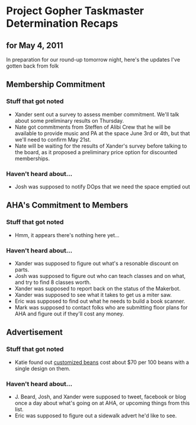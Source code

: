 Project Gopher Taskmaster Determination Recaps
==============================================
for May 4, 2011
---------------

In preparation for our round-up tomorrow night, here's the updates I've gotten back from folk

Membership Commitment
---------------------
### Stuff that got noted
+ Xander sent out a survey to assess member commitment. We'll talk about some preliminary results on Thursday.
+ Nate got commitments from Steffen of Alibi Crew that he will be available to provide music and PA at the space June 3rd or 4th, but that we'll need to confirm May 21st.
+ Nate will be waiting for the results of Xander's survey before talking to the board, as it proposed a preliminary price option for discounted memberships.

### Haven't heard about...
- Josh was supposed to notify DOps that we need the space emptied out


AHA's Commitment to Members
---------------------------
### Stuff that got noted
+ Hmm, it appears there's nothing here yet...

### Haven't heard about...
- Xander was supposed to figure out what's a resonable discount on parts.
- Josh was supposed to figure out who can teach classes and on what, and try to find 8 classes worth.
- Xander was supposed to report back on the status of the Makerbot.
- Xander was supposed to see what it takes to get us a miter saw.
- Eric was supposed to find out what he needs to build a book scanner.
- Mark was supposed to contact folks who are submitting floor plans for AHA and figure out if they'll cost any money.

Advertisement
-------------
### Stuff that got noted
+ Katie found out [customized beans](http://www.littlethingsfavors.com/peplmabefa.html) cost about $70 per 100 beans with a single design on them.

### Haven't heard about...
- J. Beard, Josh, and Xander were supposed to tweet, facebook or blog once a day about what's going on at AHA, or upcoming things from this list.
- Eric was supposed to figure out a sidewalk advert he'd like to see.

